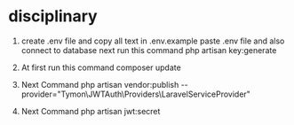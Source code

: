 # disciplinary
1. create .env file and copy all text in .env.example paste .env file and also connect to database next run this command
   php artisan key:generate
   
2. At first run this command
   composer update
   
3. Next Command
    php artisan vendor:publish --provider="Tymon\JWTAuth\Providers\LaravelServiceProvider"
	
4. Next Command
   php artisan jwt:secret